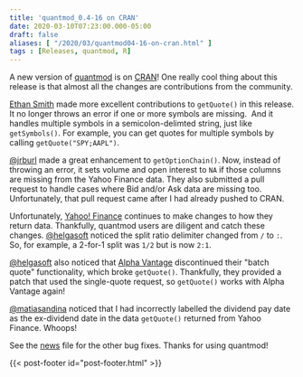 ```yaml
---
title: 'quantmod_0.4-16 on CRAN'
date: 2020-03-10T07:23:00.000-05:00
draft: false
aliases: [ "/2020/03/quantmod04-16-on-cran.html" ]
tags : [Releases, quantmod, R]
---
```


A new version of [quantmod](http://www.quantmod.com/) is on [CRAN](https://cran.r-project.org/package=quantmod)! One really cool thing about this release is that almost all the changes are contributions from the community.  
  
<!--more-->

[Ethan Smith](https://github.com/ethanbsmith) made more excellent contributions to `getQuote()` in this release. It no longer throws an error if one or more symbols are missing.  And it handles multiple symbols in a semicolon-delimted string, just like `getSymbols()`. For example, you can get quotes for multiple symbols by calling `getQuote("SPY;AAPL")`.  

[@jrburl](https://github.com/jrburl) made a great enhancement to `getOptionChain()`. Now, instead of throwing an error, it sets volume and open interest to `NA` if those columns are missing from the Yahoo Finance data. They also submitted a pull request to handle cases where Bid and/or Ask data are missing too. Unfortunately, that pull request came after I had already pushed to CRAN.  
  
Unfortunately, [Yahoo! Finance](https://finance.yahoo.com/) continues to make changes to how they return data. Thankfully, quantmod users are diligent and catch these changes. [@helgasoft](https://github.com/helgasoft/) noticed the split ratio delimiter changed from `/` to `:`. So, for example, a 2-for-1 split was `1/2` but is now `2:1`.  
  
[@helgasoft](https://github.com/helgasoft/) also noticed that [Alpha Vantage](https://www.alphavantage.co/) discontinued their "batch quote" functionality, which broke `getQuote()`. Thankfully, they provided a patch that used the single-quote request, so `getQuote()` works with Alpha Vantage again!  
  
[@matiasandina](https://github.com/matiasandina) noticed that I had incorrectly labelled the dividend pay date as the ex-dividend date in the data `getQuote()` returned from Yahoo Finance. Whoops!  
  
See the [news](https://cran.r-project.org/web/packages/quantmod/news/news.html) file for the other bug fixes. Thanks for using quantmod!

{{< post-footer id="post-footer.html" >}}
